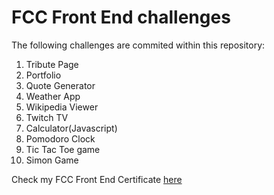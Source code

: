 ﻿# FCC Front End challenges
 
 The following challenges are commited within this repository:
 
 1. Tribute Page
 2. Portfolio
 3. Quote Generator
 4. Weather App
 5. Wikipedia Viewer
 6. Twitch TV
 7. Calculator(Javascript)
 8. Pomodoro Clock
 9. Tic Tac Toe game
 10. Simon Game
 
 
Check my FCC Front End Certificate <a href="https://www.freecodecamp.org/highflyer910/front-end-certification" target="blank">here</a>
